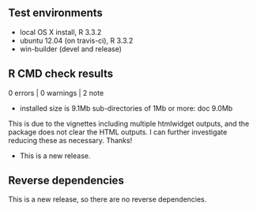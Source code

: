 ## Test environments
* local OS X install, R 3.3.2
* ubuntu 12.04 (on travis-ci), R 3.3.2
* win-builder (devel and release)

## R CMD check results

0 errors | 0 warnings | 2 note

* installed size is  9.1Mb 
  sub-directories of 1Mb or more:
  doc   9.0Mb

This is due to the vignettes including multiple htmlwidget outputs, and the package does not clear the HTML outputs. I can further investigate reducing these as necessary. Thanks!

* This is a new release.

## Reverse dependencies

This is a new release, so there are no reverse dependencies.
